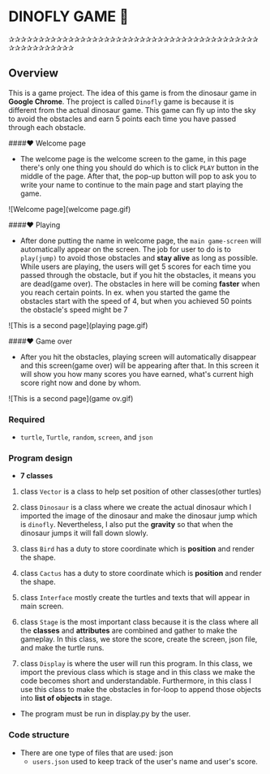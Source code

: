 # DINOFLY GAME 🦕
✰✰✰✰✰✰✰✰✰✰✰✰✰✰✰✰✰✰✰✰✰✰✰✰✰✰✰✰✰✰✰✰✰✰✰✰✰✰✰✰✰✰✰✰✰✰✰✰✰✰✰✰✰
## Overview

This is a game project. The idea of this game is from the dinosaur game in **Google Chrome**. The project is called
`Dinofly` game is because it is different from the actual dinosaur game. This game can fly up into the sky to avoid
the obstacles and earn 5 points each time you have passed through each obstacle.

####❤️ Welcome page

* The welcome page is the welcome screen to the game, in this page there's only one thing you should do which is to 
  click `PLAY` button in the middle of the page. After that, the pop-up button will pop to ask you to write your name
  to continue to the main page and start playing the game.
    
![Welcome page](welcome page.gif)
  
####❤️ Playing

* After done putting the name in welcome page, the `main game-screen` will automatically appear on the screen.
   The job for user to do is to `play(jump)` to avoid those obstacles and **stay alive** as long as possible. While users
   are playing, the users will get 5 scores for each time you passed through the obstacle, but if you hit the obstacles,
   it means you are dead(game over). The obstacles in here will be coming **faster** when you reach certain points. 
   In ex. when you started the game the obstacles start with the speed of 4, but when you achieved 50 points the 
   obstacle's speed might be 7
  
![This is a second page](playing page.gif)


####❤️ Game over

* After you hit the obstacles, playing screen will automatically disappear and this screen(game over) will be appearing
  after that. In this screen it will show you how many scores you have earned, what's current high score right now
  and done by whom.
  
 


![This is a second page](game ov.gif)

### Required

*  `turtle`, `Turtle`, `random`, `screen`, and `json`

### Program design

* __7 classes__

1. class `Vector` is a class to help set position of other classes(other turtles)


2. class `Dinosaur` is a class where we create the actual dinosaur which I imported the image of the dinosaur and 
   make the dinosaur jump which is `dinofly`. Nevertheless, I also put the __gravity__ so that when the dinosaur jumps it
   will fall down slowly.
   

3. class `Bird` has a duty to store coordinate which is __position__ and render the shape.


4. class `Cactus` has a duty to store coordinate which is __position__ and render the shape.


5. class `Interface` mostly create the turtles and texts that will appear in main screen.


6. class `Stage` is the most important class because it is the class where all the __classes__ and __attributes__ are
   combined and gather to make the gameplay. In this class, we store the score, create the screen, json file, and make
   the turtle runs.


7. class `Display` is where the user will run this program. In this class, we import the previous class which is stage
  and in this class we make the code becomes short and understandable. Furthermore, in this class I use this class
  to make the obstacles in for-loop to append those objects into __list of objects__ in stage.
      
* The program must be run in display.py by the user.

### Code structure


* There are one type of files that are used: json
    - `users.json` used to keep track of the user's name and user's score.
